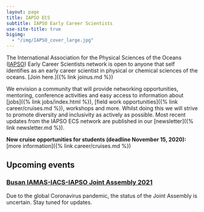 ```yaml
---
layout: page
title: IAPSO ECS
subtitle: IAPSO Early Career Scientists
use-site-title: true
bigimg:
  - "/img/IAPSO_cover_large.jpg"
---
```


The International Association for the Physical Sciences of the Oceans ([IAPSO](http://iapso.iugg.org/)) Early Career Scientists network is open to anyone  that self identifies as an early career scientist in physical or chemical sciences of the oceans. [Join here.]({% link joinus.md %})

We envision a community that will provide networking opportunities, mentoring, conference activities and easy access to information about [jobs]({% link jobs/index.html %}), [field work opportunities]({% link career/cruises.md %}), workshops and more. Whilst doing this we will strive to promote diversity and inclusivity as actively as possible. Most recent updates from the IAPSO ECS network are published in our [newsletter]({% link newsletter.md %}).

**New cruise opportunities for students (deadline November 15, 2020):** [more information]({% link career/cruises.md %})

## Upcoming events

### [Busan IAMAS-IACS-IAPSO Joint Assembly 2021](http://www.baco-21.org/2021/english/main/index_en.asp)

Due to the global Coronavirus pandemic, the status of the Joint Assembly is uncertain. Stay tuned for updates.
